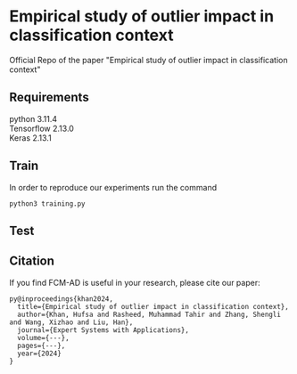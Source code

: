 # Empirical study of outlier impact in classification context
Official Repo of the paper "Empirical study of outlier impact in classification context"

## Requirements
 python 3.11.4  
 Tensorflow 2.13.0  
 Keras 2.13.1  
 


## Train
In order to reproduce our experiments run the command
```
python3 training.py
```

## Test


## Citation
If you find FCM-AD is useful in your research, please cite our paper:
```
py@inproceedings{khan2024,
  title={Empirical study of outlier impact in classification context},
  author={Khan, Hufsa and Rasheed, Muhammad Tahir and Zhang, Shengli and Wang, Xizhao and Liu, Han},
  journal={Expert Systems with Applications},
  volume={---},
  pages={---},
  year={2024}
}
```

